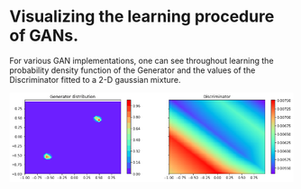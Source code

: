 # Visualizing the learning procedure of GANs.

For various GAN implementations, one can see throughout learning the probability density function of the Generator and the values of the Discriminator fitted to a 2-D gaussian mixture.

![Image Not Found](../pictures/discriminator.png "Gaussian Mixture GAN fit preview")
